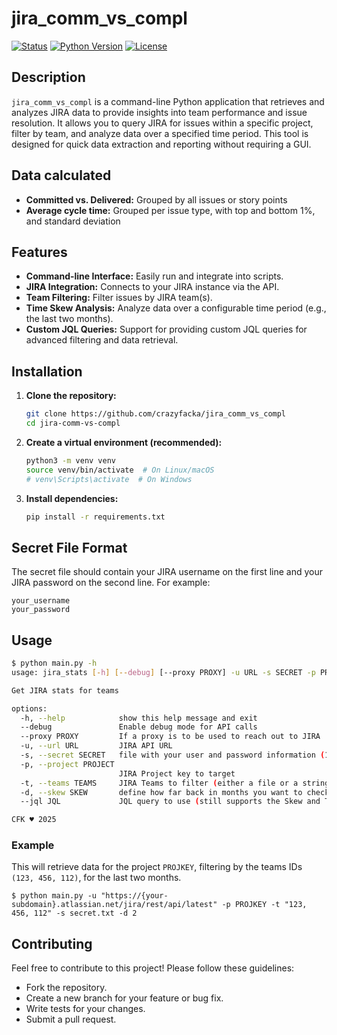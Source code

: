 # jira_comm_vs_compl

[![Status](https://img.shields.io/badge/status-active-success.svg)]([link_to_your_project_or_repo](https://github.com/crazyfacka/jira_comm_vs_compl))
[![Python Version](https://img.shields.io/badge/python-3.13-blue.svg)](https://www.python.org/)
[![License](https://img.shields.io/badge/license-MIT-brightgreen.svg)](LICENSE)

## Description

`jira_comm_vs_compl` is a command-line Python application that retrieves and analyzes JIRA data to provide insights into team performance and issue resolution.  It allows you to query JIRA for issues within a specific project, filter by team, and analyze data over a specified time period.  This tool is designed for quick data extraction and reporting without requiring a GUI.

## Data calculated

* **Committed vs. Delivered:** Grouped by all issues or story points
* **Average cycle time:** Grouped per issue type, with top and bottom 1%, and standard deviation

## Features

*   **Command-line Interface:** Easily run and integrate into scripts.
*   **JIRA Integration:**  Connects to your JIRA instance via the API.
*   **Team Filtering:**  Filter issues by JIRA team(s).
*   **Time Skew Analysis:** Analyze data over a configurable time period (e.g., the last two months).
*   **Custom JQL Queries:**  Support for providing custom JQL queries for advanced filtering and data retrieval.

## Installation

1.  **Clone the repository:**

    ```bash
    git clone https://github.com/crazyfacka/jira_comm_vs_compl
    cd jira-comm-vs-compl
    ```

2.  **Create a virtual environment (recommended):**

    ```bash
    python3 -m venv venv
    source venv/bin/activate  # On Linux/macOS
    # venv\Scripts\activate  # On Windows
    ```

3.  **Install dependencies:**

    ```bash
    pip install -r requirements.txt
    ```

## Secret File Format

The secret file should contain your JIRA username on the first line and your JIRA password on the second line. For example:
```
your_username
your_password
```

## Usage

```bash
$ python main.py -h
usage: jira_stats [-h] [--debug] [--proxy PROXY] -u URL -s SECRET -p PROJECT [-t TEAMS] [-d SKEW] [--jql JQL]

Get JIRA stats for teams

options:
  -h, --help            show this help message and exit
  --debug               Enable debug mode for API calls
  --proxy PROXY         If a proxy is to be used to reach out to JIRA
  -u, --url URL         JIRA API URL
  -s, --secret SECRET   file with your user and password information (1st line: user 2nd line: password)
  -p, --project PROJECT
                        JIRA Project key to target
  -t, --teams TEAMS     JIRA Teams to filter (either a file or a string)
  -d, --skew SKEW       define how far back in months you want to check (since two months ago: -2)
  --jql JQL             JQL query to use (still supports the Skew and Teams argument)

CFK ♥ 2025
```

### Example

This will retrieve data for the project `PROJKEY`, filtering by the teams IDs `(123, 456, 112)`, for the last two months.

```
$ python main.py -u "https://{your-subdomain}.atlassian.net/jira/rest/api/latest" -p PROJKEY -t "123, 456, 112" -s secret.txt -d 2
```

## Contributing 

Feel free to contribute to this project! Please follow these guidelines: 
* Fork the repository.
* Create a new branch for your feature or bug fix.
* Write tests for your changes.
* Submit a pull request.